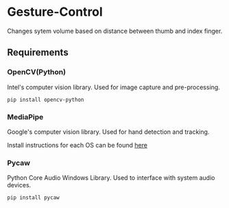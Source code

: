 # Gesture-Control
Changes sytem volume based on distance between thumb and index finger.

## Requirements
### OpenCV(Python)
Intel's computer vision library. Used for image capture and pre-processing.

```pip install opencv-python```

### MediaPipe
Google's computer vision library. Used for hand detection and tracking.

Install instructions for each OS can be found [here](https://google.github.io/mediapipe/getting_started/install.html)

### Pycaw
Python Core Audio Windows Library. Used to interface with system audio devices.

```pip install pycaw```
